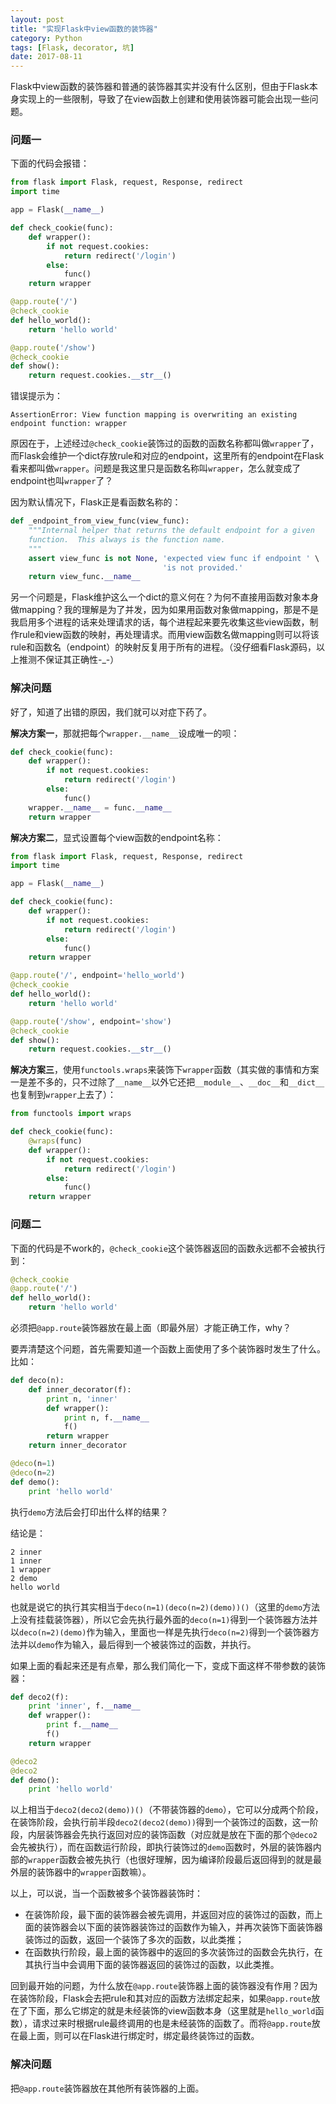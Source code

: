 ```yaml
---
layout: post
title: "实现Flask中view函数的装饰器"
category: Python
tags: [Flask, decorator, 坑]
date: 2017-08-11
---
```


Flask中view函数的装饰器和普通的装饰器其实并没有什么区别，但由于Flask本身实现上的一些限制，导致了在view函数上创建和使用装饰器可能会出现一些问题。

### 问题一

下面的代码会报错：

```python
from flask import Flask, request, Response, redirect
import time

app = Flask(__name__)

def check_cookie(func):
    def wrapper():
        if not request.cookies:
            return redirect('/login')
        else:
            func()
    return wrapper

@app.route('/')
@check_cookie
def hello_world():
    return 'hello world'

@app.route('/show')
@check_cookie
def show():
    return request.cookies.__str__()
```

错误提示为：

```
AssertionError: View function mapping is overwriting an existing endpoint function: wrapper
```

原因在于，上述经过`@check_cookie`装饰过的函数的函数名称都叫做`wrapper`了，而Flask会维护一个dict存放rule和对应的endpoint，这里所有的endpoint在Flask看来都叫做`wrapper`。问题是我这里只是函数名称叫`wrapper`，怎么就变成了endpoint也叫`wrapper`了？

<!--break-->

因为默认情况下，Flask正是看函数名称的：

```python
def _endpoint_from_view_func(view_func):
    """Internal helper that returns the default endpoint for a given
    function.  This always is the function name.
    """
    assert view_func is not None, 'expected view func if endpoint ' \
                                  'is not provided.'
    return view_func.__name__
```

另一个问题是，Flask维护这么一个dict的意义何在？为何不直接用函数对象本身做mapping？我的理解是为了并发，因为如果用函数对象做mapping，那是不是我启用多个进程的话来处理请求的话，每个进程起来要先收集这些view函数，制作rule和view函数的映射，再处理请求。而用view函数名做mapping则可以将该rule和函数名（endpoint）的映射反复用于所有的进程。（没仔细看Flask源码，以上推测不保证其正确性-_-）

### 解决问题

好了，知道了出错的原因，我们就可以对症下药了。

**解决方案一**，那就把每个`wrapper.__name__`设成唯一的呗：

```python
def check_cookie(func):
    def wrapper():
        if not request.cookies:
            return redirect('/login')
        else:
            func()
    wrapper.__name__ = func.__name__
    return wrapper
```

**解决方案二**，显式设置每个view函数的endpoint名称：

```python
from flask import Flask, request, Response, redirect
import time

app = Flask(__name__)

def check_cookie(func):
    def wrapper():
        if not request.cookies:
            return redirect('/login')
        else:
            func()
    return wrapper

@app.route('/', endpoint='hello_world')
@check_cookie
def hello_world():
    return 'hello world'

@app.route('/show', endpoint='show')
@check_cookie
def show():
    return request.cookies.__str__()
```

**解决方案三**，使用`functools.wraps`来装饰下`wrapper`函数（其实做的事情和方案一是差不多的，只不过除了`__name__`以外它还把`__module__`、`__doc__`和`__dict__`也复制到`wrapper`上去了）：

```python
from functools import wraps

def check_cookie(func):
    @wraps(func)
    def wrapper():
        if not request.cookies:
            return redirect('/login')
        else:
            func()
    return wrapper
```

### 问题二

下面的代码是不work的，`@check_cookie`这个装饰器返回的函数永远都不会被执行到：

```python
@check_cookie
@app.route('/')
def hello_world():
    return 'hello world'
```

必须把`@app.route`装饰器放在最上面（即最外层）才能正确工作，why？

要弄清楚这个问题，首先需要知道一个函数上面使用了多个装饰器时发生了什么。比如：

```python
def deco(n):
    def inner_decorator(f):
        print n, 'inner'
        def wrapper():
            print n, f.__name__
            f()
        return wrapper
    return inner_decorator

@deco(n=1)
@deco(n=2)
def demo():
    print 'hello world'
```

执行`demo`方法后会打印出什么样的结果？

结论是：

```
2 inner
1 inner
1 wrapper
2 demo
hello world
```

也就是说它的执行其实相当于`deco(n=1)(deco(n=2)(demo))()`（这里的`demo`方法上没有挂载装饰器），所以它会先执行最外面的`deco(n=1)`得到一个装饰器方法并以`deco(n=2)(demo)`作为输入，里面也一样是先执行`deco(n=2)`得到一个装饰器方法并以`demo`作为输入，最后得到一个被装饰过的函数，并执行。

如果上面的看起来还是有点晕，那么我们简化一下，变成下面这样不带参数的装饰器：

```python
def deco2(f):
    print 'inner', f.__name__
    def wrapper():
        print f.__name__
        f()
    return wrapper

@deco2
@deco2
def demo():
    print 'hello world'
```

以上相当于`deco2(deco2(demo))()`（不带装饰器的`demo`），它可以分成两个阶段，在装饰阶段，会执行前半段`deco2(deco2(demo))`得到一个装饰过的函数，这一阶段，内层装饰器会先执行返回对应的装饰函数（对应就是放在下面的那个`@deco2`会先被执行），而在函数运行阶段，即执行装饰过的`demo`函数时，外层的装饰器内部的`wrapper`函数会被先执行（也很好理解，因为编译阶段最后返回得到的就是最外层的装饰器中的`wrapper`函数嘛）。

以上，可以说，当一个函数被多个装饰器装饰时：

- 在装饰阶段，最下面的装饰器会被先调用，并返回对应的装饰过的函数，而上面的装饰器会以下面的装饰器装饰过的函数作为输入，并再次装饰下面装饰器装饰过的函数，返回一个装饰了多次的函数，以此类推；
- 在函数执行阶段，最上面的装饰器中的返回的多次装饰过的函数会先执行，在其执行当中会调用下面的装饰器返回的装饰过的函数，以此类推。

回到最开始的问题，为什么放在`@app.route`装饰器上面的装饰器没有作用？因为在装饰阶段，Flask会去把rule和其对应的函数方法绑定起来，如果`@app.route`放在了下面，那么它绑定的就是未经装饰的view函数本身（这里就是`hello_world`函数），请求过来时根据rule最终调用的也是未经装饰的函数了。而将`@app.route`放在最上面，则可以在Flask进行绑定时，绑定最终装饰过的函数。

### 解决问题

把`@app.route`装饰器放在其他所有装饰器的上面。